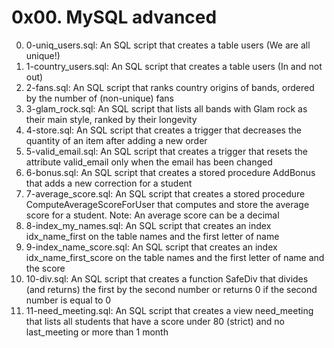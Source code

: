 # 0x00. MySQL advanced

0. 0-uniq_users.sql: An SQL script that creates a table users (We are all unique!)
1. 1-country_users.sql: An SQL script that creates a table users (In and not out)
2. 2-fans.sql: An SQL script that ranks country origins of bands, ordered by the number of (non-unique) fans
3. 3-glam_rock.sql: An SQL script that lists all bands with Glam rock as their main style, ranked by their longevity
4. 4-store.sql: An SQL script that creates a trigger that decreases the quantity of an item after adding a new order
5. 5-valid_email.sql: An SQL script that creates a trigger that resets the attribute valid_email only when the email has been changed
6. 6-bonus.sql: An SQL script that creates a stored procedure AddBonus that adds a new correction for a student
7. 7-average_score.sql: An SQL script that creates a stored procedure ComputeAverageScoreForUser that computes and store the average score for a student. Note: An average score can be a decimal
8. 8-index_my_names.sql: An SQL script that creates an index idx_name_first on the table names and the first letter of name
9. 9-index_name_score.sql: An SQL script that creates an index idx_name_first_score on the table names and the first letter of name and the score
10. 10-div.sql: An SQL script that creates a function SafeDiv that divides (and returns) the first by the second number or returns 0 if the second number is equal to 0
11. 11-need_meeting.sql: An SQL script that creates a view need_meeting that lists all students that have a score under 80 (strict) and no last_meeting or more than 1 month